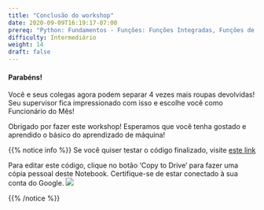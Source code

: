 ```yaml
---
title: "Conclusão do workshop"
date: 2020-09-09T16:19:17-07:00
prereq: "Python: Fundamentos - Funções: Funções Integradas, Funções de Bibliotecas; Tipos de Dados – Strings, Números, Leitura do Console; Estruturas de Dados - Listas; Loops - For Loops"
difficulty: Intermediário
weight: 14
draft: false
---
```



#### Parabéns!

Você e seus colegas agora podem separar 4 vezes mais roupas devolvidas! Seu supervisor fica impressionado com isso e escolhe você como Funcionário do Mês!

Obrigado por fazer este workshop! Esperamos que você tenha gostado e aprendido o básico do aprendizado de máquina!

{{% notice info %}}
Se você quiser testar o código finalizado, visite
 <a href="https://colab.research.google.com/drive/1NtI1_iiNvq1J9rQsEaKEbiFsotkL_C0T?usp=sharing" target="_blank">este link</a>

Para editar este código, clique no botão ‘Copy to Drive’ para fazer uma cópia pessoal deste Notebook. Certifique-se de estar conectado à sua conta do Google.
![](../media/colab_copy.png)

{{% /notice %}}
